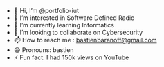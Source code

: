- 👋 Hi, I’m @portfolio-iut
- 👀 I’m interested in Software Defined Radio
- 🌱 I’m currently learning Informatics
- 💞️ I’m looking to collaborate on Cybersecurity
- 📫 How to reach me : bastienbaranoff@gmail.com
- 😄 Pronouns: bastien
- ⚡ Fun fact: I had 150k views on YouTube

<!---
portfolio-iut/portfolio-iut is a ✨ special ✨ repository because its `README.md` (this file) appears on your GitHub profile.
You can click the Preview link to take a look at your changes.
--->
